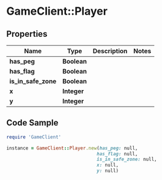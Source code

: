 # GameClient::Player

## Properties

Name | Type | Description | Notes
------------ | ------------- | ------------- | -------------
**has_peg** | **Boolean** |  | 
**has_flag** | **Boolean** |  | 
**is_in_safe_zone** | **Boolean** |  | 
**x** | **Integer** |  | 
**y** | **Integer** |  | 

## Code Sample

```ruby
require 'GameClient'

instance = GameClient::Player.new(has_peg: null,
                                 has_flag: null,
                                 is_in_safe_zone: null,
                                 x: null,
                                 y: null)
```


